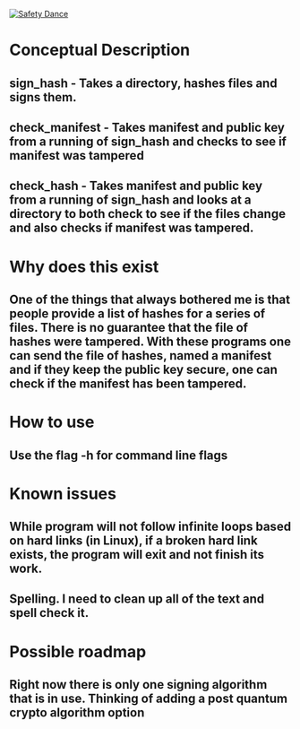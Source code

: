 [![Safety Dance](https://img.shields.io/badge/unsafe-forbidden-success.svg)](https://github.com/rust-secure-code/safety-dance/)
<BR>

<h1>Conceptual Description</h1>
<h2>sign_hash - Takes a directory, hashes files and signs them.<br></h2>
<h2>check_manifest - Takes manifest and public key from a running of sign_hash and checks to see if manifest was tampered<br></h2>
<h2>check_hash - Takes manifest and public key from a running of sign_hash and looks at a directory to both check to see if the files change and also checks if manifest was tampered. <br></h2>

<h1>Why does this exist<br></h1>
<h2>One of the things that always bothered me is that people provide a list of hashes for a series of files. There is no guarantee that the file of hashes were tampered. With these programs one can send the file of hashes, named a manifest and if they keep the public key secure, one can check if the manifest has been tampered.<br></h2>

<h1> How to use <br></h1>
<h2> Use the flag -h for command line flags <br><h2>

<h1> Known issues <br></h1>
<h2> While program will not follow infinite loops based on hard links (in Linux), if a broken hard link exists, the program will exit and not finish its work. <br></h2>
<h2> Spelling. I need to clean up all of the text and spell check it.<br></h2>

<h1>Possible roadmap<br></h1>
<h2>Right now there is only one signing algorithm that is in use. Thinking of adding a post quantum crypto algorithm option<br></h2>
